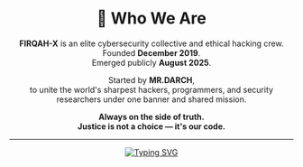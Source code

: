 <div align="center">
  
  # 🧠 Who We Are
  
  **FIRQAH-X** is an elite cybersecurity collective and ethical hacking crew.  
  Founded **December 2019**.  
  Emerged publicly **August 2025**.

  Started by **MR.DARCH**,  
  to unite the world's sharpest hackers, programmers, and security researchers under one banner and shared mission.

  **Always on the side of truth.**  
  **Justice is not a choice — it's our code.**

  ---

  [![Typing SVG](https://readme-typing-svg.herokuapp.com?font=Fira+Code&weight=600&size=25&duration=3000&pause=1000&color=00FF00&center=true&vCenter=true&random=false&width=600&lines=Full+Stack+Developer;Cybersecurity+Expert;Ethical+Hacker;Python+Developer;JavaScript+Master;React+Specialist;Node.js+Developer;Penetration+Tester;Security+Researcher;Blockchain+Developer;DevOps+Engineer;Cloud+Architect;Database+Expert;API+Developer;Mobile+Developer;AI%2FML+Enthusiast;Linux+Administrator;Network+Security;Web+Security;Cryptography+Expert)](https://git.io/typing-svg)

</div>
